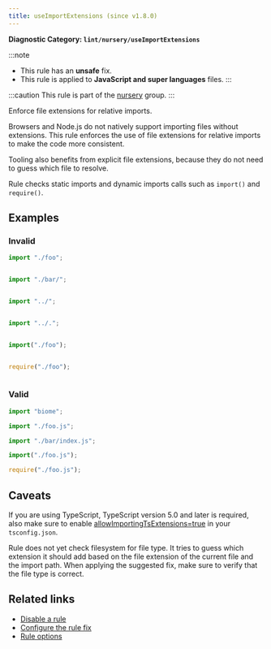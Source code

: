 ```yaml
---
title: useImportExtensions (since v1.8.0)
---
```


**Diagnostic Category: `lint/nursery/useImportExtensions`**

:::note
- This rule has an **unsafe** fix.
- This rule is applied to **JavaScript and super languages** files.
:::

:::caution
This rule is part of the [nursery](/linter/rules/#nursery) group.
:::

Enforce file extensions for relative imports.

Browsers and Node.js do not natively support importing files without extensions. This rule
enforces the use of file extensions for relative imports to make the code more consistent.

Tooling also benefits from explicit file extensions, because they do not need to guess which
file to resolve.

Rule checks static imports and dynamic imports calls such as `import()` and `require()`.

## Examples

### Invalid

```js
import "./foo";
```

<pre class="language-text"><code class="language-text"></code></pre>

```js
import "./bar/";
```

<pre class="language-text"><code class="language-text"></code></pre>

```js
import "../";
```

<pre class="language-text"><code class="language-text"></code></pre>

```js
import "../.";
```

<pre class="language-text"><code class="language-text"></code></pre>

```js
import("./foo");
```

<pre class="language-text"><code class="language-text"></code></pre>

```js
require("./foo");
```

<pre class="language-text"><code class="language-text"></code></pre>

### Valid

```js
import "biome";
```

```js
import "./foo.js";
```

```js
import "./bar/index.js";
```

```js
import("./foo.js");
```

```js
require("./foo.js");
```

## Caveats

If you are using TypeScript, TypeScript version 5.0 and later is required, also make sure to enable
[allowImportingTsExtensions=true](https://typescriptlang.org/tsconfig#allowImportingTsExtensions) in your `tsconfig.json`.

Rule does not yet check filesystem for file type. It tries to guess which extension
it should add based on the file extension of the current file and the import path.
When applying the suggested fix, make sure to verify that the file type is correct.

## Related links

- [Disable a rule](/linter/#disable-a-lint-rule)
- [Configure the rule fix](/linter#configure-the-rule-fix)
- [Rule options](/linter/#rule-options)
